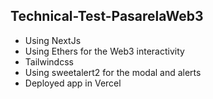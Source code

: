 ## Technical-Test-PasarelaWeb3

- Using NextJs
- Using Ethers for the Web3 interactivity
- Tailwindcss
- Using sweetalert2 for the modal and alerts
- Deployed app in Vercel
